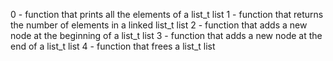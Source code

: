 0 - function that prints all the elements of a list_t list
1 -  function that returns the number of elements in a linked list_t list
2 - function that adds a new node at the beginning of a list_t list
3 -  function that adds a new node at the end of a list_t list
4 - function that frees a list_t list
